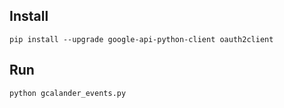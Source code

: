 
## Install
```
pip install --upgrade google-api-python-client oauth2client
```

## Run
```
python gcalander_events.py
```
